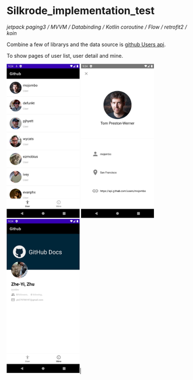 # Silkrode_implementation_test
*jetpack paging3 / MVVM / Databinding / Kotlin coroutine / Flow / retrofit2 / koin*

Combine a few of librarys and the data source is [github Users api](https://docs.github.com/en/rest/reference/users).

To show pages of user list, user detail and mine.

<img src="./screenshot/Screenshot_1637673853.png" width="200" /> <img src="./screenshot/Screenshot_1637673860.png" width="200" /> <img src="./screenshot/Screenshot_1637673856.png" width="200" />|
